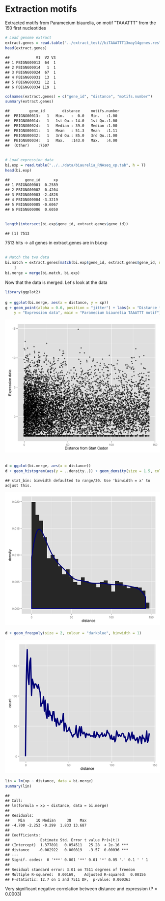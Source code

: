 # Extraction motifs #

Extracted motifs from Paramecium biaurelia, on motif "TAAATTT" from the 150 first nucleotides

```r
# Load genome extract
extract.genes = read.table("../extract_test//biTAAATTT13may14genes.res", h = F)
head(extract.genes)
```

```
##            V1  V2 V3
## 1 PBIGNG00013  64  1
## 2 PBIGNG00014   1  1
## 3 PBIGNG00024  67  1
## 4 PBIGNG00031  13  1
## 5 PBIGNG00032  12  1
## 6 PBIGNG00034 119  1
```

```r
colnames(extract.genes) = c("gene_id", "distance", "motifs.number")
summary(extract.genes)
```

```
##         gene_id        distance     motifs.number 
##  PBIGNG00013:   1   Min.   :  0.0   Min.   :1.00  
##  PBIGNG00014:   1   1st Qu.: 14.0   1st Qu.:1.00  
##  PBIGNG00024:   1   Median : 39.0   Median :1.00  
##  PBIGNG00031:   1   Mean   : 51.3   Mean   :1.11  
##  PBIGNG00032:   1   3rd Qu.: 85.0   3rd Qu.:1.00  
##  PBIGNG00034:   1   Max.   :143.0   Max.   :4.00  
##  (Other)    :7507
```

```r

# Load expression data
bi.exp = read.table("../../data/biaurelia_RNAseq_xp.tab", h = T)
head(bi.exp)
```

```
##       gene_id      xp
## 1 PBIGNG00001  0.2589
## 2 PBIGNG00002  0.4204
## 3 PBIGNG00003 -2.4828
## 4 PBIGNG00004 -3.3219
## 5 PBIGNG00005 -0.6067
## 6 PBIGNG00006  0.6050
```

```r

length(intersect(bi.exp$gene_id, extract.genes$gene_id))
```

```
## [1] 7513
```


7513 hits -> all genes in extract.genes are in bi.exp


```r

# Match the two data
bi.match = extract.genes[match(bi.exp$gene_id, extract.genes$gene_id, nomatch = 0), 
    ]
bi.merge = merge(bi.match, bi.exp)
```


Now that the data is merged. Let's look at the data


```r
library(ggplot2)

g = ggplot(bi.merge, aes(x = distance, y = xp))
g + geom_point(alpha = 0.6, position = "jitter") + labs(x = "Distance from Start Codon", 
    y = "Expression data", main = "Paramecium biaurelia TAAATTT motif")
```

![plot of chunk unnamed-chunk-3](figure/unnamed-chunk-31.png) 

```r

d = ggplot(bi.merge, aes(x = distance))
d + geom_histogram(aes(y = ..density..)) + geom_density(size = 1.5, colour = "darkblue")
```

```
## stat_bin: binwidth defaulted to range/30. Use 'binwidth = x' to adjust this.
```

![plot of chunk unnamed-chunk-3](figure/unnamed-chunk-32.png) 

```r
d + geom_freqpoly(size = 2, colour = "darkblue", binwidth = 1)
```

![plot of chunk unnamed-chunk-3](figure/unnamed-chunk-33.png) 

```r
lin = lm(xp ~ distance, data = bi.merge)
summary(lin)
```

```
## 
## Call:
## lm(formula = xp ~ distance, data = bi.merge)
## 
## Residuals:
##    Min     1Q Median     3Q    Max 
## -4.700 -2.253 -0.299  1.833 13.687 
## 
## Coefficients:
##              Estimate Std. Error t value Pr(>|t|)    
## (Intercept)  1.377891   0.054511   25.28  < 2e-16 ***
## distance    -0.002922   0.000819   -3.57  0.00036 ***
## ---
## Signif. codes:  0 '***' 0.001 '**' 0.01 '*' 0.05 '.' 0.1 ' ' 1
## 
## Residual standard error: 3.01 on 7511 degrees of freedom
## Multiple R-squared:  0.00169,	Adjusted R-squared:  0.00156 
## F-statistic: 12.7 on 1 and 7511 DF,  p-value: 0.000363
```


Very significant negative correlation between distance and expression (P = 0.0003)
